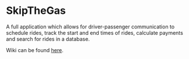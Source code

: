 # SkipTheGas
A full application which allows for driver-passenger communication to schedule rides, track the start and end times of rides, calculate payments and search for rides in a database.

Wiki can be found [here](https://github.com/CMPUT301W20T13/SkipTheGas/wiki).
